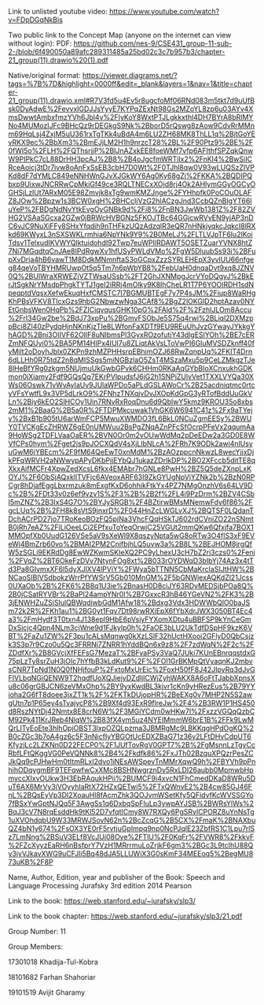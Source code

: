 Link to unlisted youtube video:
https://www.youtube.com/watch?v=FDpDGqNkBis


Two public link to the Concept Map (anyone on the internet can view without login):
PDF: 
https://github.com/nes-9/CSE431_group-11-sub-2-/blob/6f490050a89afc289311485a25bd02c3c7b957b3/chapter-21_group(11).drawio%20(1).pdf



Native/original format: 
https://viewer.diagrams.net/?tags=%7B%7D&highlight=0000ff&edit=_blank&layers=1&nav=1&title=chapter-21_group(11).drawio.xml#R7V3fd5u4Ev5r8ugcfoMf06RNd083m5tkt7d9uUfBsk0DyAdwE%2FevvxIGDJJsYyyE7KYPqZExNt98Gs2MZoYL8zp6u03AYv4XmsDwwtAmbxfmzYVh6Jbl4v%2FIyKoY8WxtPTJLgkkxthl4DH7BYrA8bRlMYNo4MUMozIJFc9BHcQz9rDEGkgS9Nk%2BborD5rQswg8zAow9CdvRrMMnm69HqLsj4ZxjM5uU361rxTgTKk4uBdA4m6LU2ZH68MK8ThLL1q%2BjtGoYEvRKX9ec%2BbXm3%2BmEJjLM2H1h9nrzcT28%2BL%2F90Ptz9%2BE%2F0fWI5o%2FLH%2FQThsrjjP%2BIJnAZxkEE8foeWMf7vfp6AFIthfSPZqkQnwW9PIPkC7cL88DrHH3pcAJ%2B8%2B4oJgcfmWRTiIx2%2FnKI4%2BwSiICRceAoicj3tDr7ivw8oAnFxSsEB3cbH7D0Wt%2F0TJhl8qw0V93wLUQSzZIVPKd8dF7dYMLC849eNNHWnGJvXJGkWY6Ag0Ky68gZj%2FKKA%2BQDIPQbxp9UixwJNCRRwCpMkiGf49ce3RQLTNECxXOjd8rj4Ok2AHIymGGyOGCyOGHSjLzlUt7ARxM05E98Zmvjk8xTg9wmKMZJnge%2FYHhpfk0PoCOuOLAFZ8JOw%2Bpzw1s3BCW0xgH%2BHCcIjVzG2hlACzgJnd3CcbQZnBlgYT66IuYeP%2FBDgNdNvYtkEvgOyGNBk9d%2Fi8%2FnBN3JwWb1381Z%2F82ZVHG2VSAaSGcxa2GZw0jBRWcHVBGNz5FKOJTBc64GGjcwRVvEN9yjAP3nDC6vJC9NuXiFFy8SHxYfqdih9nTHFkzUQzAdzqlR3eQR7nHNkjyqkcJqkcI8lRXkd69KWyxL3nSXSWKLrmhia6NpYNk9Y9%2B0MeLJ%2FLTLVJpTF6Iu2lKoiTdsv1TelxudIKVWYQlktuidohdI92Twp7euWPIlRDAWT5OSETZuarYVNX8htZ7Ni7MGqdtqCnJAe8IPdRgwXv1hfUSyPWLdVMo%2FgW5DluubSs93i%2BFupXvDrja4hB6vawT1M8DdkMNmnftaS3oGCpxZzzSYRLEHEpX3yvlUU66nfgeg84qeVoTBYHMRUwpOt5q5Tm7n6pWbYB8%2FebUaH0dnqaDvt9xq8JZNV0Q%2BUlWraXRWEZjVZTWsaUSsb%2FT2GhJXNMpgJcrVYoDQgyJ%2BkErJtSgkNrYMsdpPhgkTYTJ1geI2iRRj4mOlky9K8IhCheLR1T7P6YOOlRDH1sdNpeqptdVqsxXefwEkuqHxfCMSTC7I7BGMUBTEgF7y7P4sJM%2Fiup8WaRHgKhPBsVFKV8TIcxGzs9hbG2NbwzwNga3CAf8%2BgZ2lOKGID2hptAzav0NYEtGnbsWen0HqPb%2FZICiqvqusGHK10pG%2FAld%2F%2FzhIJLOm8Accu%2FrI34Gw2be%2BdJ73xpPu%2BGmvFSObJe5S75q4rwi%2BLiql2DXMzppBci8Zl40zPydqHjnNKnKjzTIe8LWfonFaXDTf9EU9REuUhJvzGYwayJYkkgYhAGD%2Bni3OIIVF62OIlF8uNIbmsPl3GyxROzofutjY43dlgESlYOh%2BE7cERZmNFQUyi0%2BA5PM14HIPx4IUI7u8ZLiqtAkVsLToVwPI6GluMVSDZknff40fyMilt2oDoyhJblx0ZKPn9zhMZPHHsrpEBhimOZJ68RwZqnpUq%2FKIT4Drn6dLLHh0R75tdZ2n8qMISSgs5miNGBzlaO5ZsT4MSzaMxu5p9CeLZMkgzTJe8lHeBfYRg0zkgm5NUjmuUkGwbGPvk6CHHm0RKaAqGYbBIoXCnxukhGDKmon0jXiamy2Fdf9GQsQq7EKrPVlpudsfJ6jG2h1SNPjZUlvVet1TXXLVYQa30XWs06Oswk71vWvAyIaUv9JUlaWPDo5aPLdGSLAWoCr%2B25acdniqtmc0rtcyVFsYwtfL9x3VP5dLrkO9%2FNhzTNXqjvDvJXOpKdGpG3yRTofBddUuGkVLn%2Biy6kEO2SlHCOy1Uin7RNvRxRoqDnu6d9QblwY5kmz9KROU35o8xbs2mM1%2BaaG%2B5a0R%2FTDPMkcuwak1VhGK6W6941C41z%2Fx9aTYejy%2BxB1b905tU6arWmFCP5MwuXWMDO3fL6BkL0NCuZgmEESy%2BWUY0TVCKgEcZHRWZ6gE0nUMWuu2BsPgZNqAZnPFcSfOcrpPFeVx2qqumAa9HoWSg2TDFLVaaOaER%2BVN0Or0m2vOUwWdMq2pDeEDw2a3GD0E8WVfCPs0hym%2Fget2js9pJOCXQdV4sXjLIbNLcA%2FRh7K9ODk2awi4nlUsyuGwM6jYBEcm%2F9fM64QeEwT0xnMdM%2BzAOzppcnNkwzL8wecYjjxDjkPFqWRVH2aNWwypAPyDKbPjjEYbQJ1ukazZDrIkDP%2BO2XFccb5ditTE8qXkxAifMCFr4XpwZedXcsL6fkx4EMAbr7hGNLe8PwH%2BZ5Q5deZXnpLxKOYJ%2F6ObSjAQxkllTVFjc6AVeoxARF63I9ZkGYUgNpVjYZNk2b%2BzN0RPCgr8hDjafEggLbxrmzuk8mExgfKxD6ohhikFtkYx4PZ7NMgOnzhV6s64LV9Dc%2B%2FDt33v0z6ef9vzv1S%2F3%2B%2B2f%2FL4i9PzDrm%2BZV4CSbI5mZNZ%2B3IxS4G7O%2BYJySRGB%2F4BZtirwBMsMNemwFdy6f86%2FgcLUq%2B%2FH8k8sVtS9jnxrD%2F044HnZcLWGLvXJ%2BQTSF0LQdanTDchACrPD27jo7TRoKeoBOzFQ5pjNa3VhcFQqHSkTJ602rdCVniZO22nSNmtB0jRh7eAZ%2FlLiOeeLCi2EPfxuToYeqOrwjC25VGUt2mmQKw6Qfxjfa7BOX1MMOpfXb0UudG126VSe5aV9sXeWl9X8qszyNpta5wG8oRTw3O4flS3xF9EVeWj4BmZrb60vo%2BMAI2PM2CnifbjhLQ5uvw3a%2B8L%2BEJHOM8jrgQfW5zSGLi9EKRdDg8EwWZKwmSKIeXQ2PC9yLhexU3cH7bZ2ri3czs0%2Feni%2FVqZ%2BT6OkeFzDVv7NtynFOg8xt%2B033rOYDWqD3bIbYj74Az3x4tTd3Pa8GIvmxXF6l5dyXJlXV4lPViY%2FWya5bTTNN5CbMaKrcIaSIJtHW%2BNCaoSIBIVSdbokzWrrPfYWSrV5Gb010MnGM%2F5bGNWjexAQKdZl21Jcss0UXaOb%2B%2FK6%2B8q1U3ie%2BnasH0D8ciJY63RDyMEDSjbPOa8Q%2B0jCSatRYVBr%2BaPI24ampYNr0I%2B7GxxcR3hB46YGeVN2%2FK3%2B3jENWHZuZSiSIulQBWqdiwbGdM1Afw18%2Bdxg3Vdx3HDWWbQlO0baJSm72k2R%2FKh1au1%2BG0yt1Fqv7Dt98rwRXiEpX6fYbXdrJWX3050BT4Ec4a3%2FmHydf3T0txn4J138epl9HbE6pVsiyFYXomXDtu4uBBFSP9kYnCeGmDxSicjc4Qpn4NLm3cjWne9d1FJkylp0h%2FaOE3bLU2UkTdfDSpHF9kzK6VBT%2FaZu1ZW%2F3pu1cALsMqnwg0kXzLSlF32hUctHXooi2GFlyD0QbCsjzk3S3p7r9Czo0u5Qc3FRRNj7ZNRR1hYddBQn6x9z8%2F7zdWqN%2F2c%2FZDdfXr%2B8GVcjXfFEFsG7MezaT%2BFvaPSy3VaQ7JUki7KUnEBnrqqstdxG75pLzTy8srZuH3jOIc7hYfbB3kLdKut9%2F%2FOl1GrBKMpQtVyaqnKJ2mbvsCNR7TpNd1N0Q0fNHjfouP%2FxtoMxUrEic%2FoxH50fF8J42JIpyRq3dJvGFIVLbqNGiQENW9T2hqdfUoXQJiejyDZdljlCWjZyhWAKX8A6oFtTJabbXpnsXu8c06grGBJCN6zeVMxOhp%2BY9yxKwdBL3kjvr1cKn9yHRezEus%2B79YYioha2G6fT8doee3jxZT1k%2F%2FKTkDUjopHR%2BeEXg0v7MHP2N5S2awgUtn7p1P65ey4sTvajycP8%2B9Xf4d93ExR9flreJw%2F4%2B3RW1P1HS450d8RszNYtDj42Nmtx8E8crN6W%2F3MGiYCdm0wHKw7l%2FxzzVGQqQzbCM92Pk411KrJReb4NlqW%2B83fX4ym5uz4NYEIMmmW6brE1B%2FFk9LwMQrLITyEoEte3hlhOpjOBST3lxpOZQLpzma3JBMRgMc9LBKKqgHPdOgKQ%2B0cZGc3b7oA4gz6c5F3nNicfIyYBGOtUcEDXZBaG71z36v2LFtDHvCdpUT6KfyzjLc2LZKNn0D22FECP0%2F1JUfTovRgV0GPT7%2B%2FgMsnnLzTgyCcRbfLFtQKggVG0PeVQNNk8%2B4%2Fkdfk86%2FxJTh02BzquXPQzrPesZCJkQq9cPJHwHm0tItmRLxI2dvo1iNEsAWSpevTnMMrXqwQ9h%2FBYVh9pPnhihODqygmBF9TEFqwfwCxXMc8BSHNwgrznDv5RxLDI26aubb0MpmwbHpmyccXIxvOUkw3H3EbRAqukHPii%2BUMCF9i4xvcN1FhCmedDKaD8WRu5DuT6AX6MrVy3jVOyyhIaRtX72HZxQETwi5%2FTxQWnvE2%2B4cw85GJ46FnL%2BQsEyVp3DI2XoauHl8fAcmZhk3QOJvmWSetKfy5QFidvfKcWVSSGYo7fBSxYwGptNJQq5F3AwgSs1q6DxbqSpFIuLp3ywpAYJSB%2BWRsYlWs%2BqJ3cV7N8rqEsddHk9tKl52D7vfqtICmy8W7RXQy6PgSRvlCPORZ8uYnNsTg1uXVOhdqbU9W33MRWJSovN62n%2BcZcqG%2B5CX%2FmaK%2BNAXbuQZ4bN1y674%2FsOX3YE0rF5rvtjuGpImpq9np0NcPJqIE23ZbfRS1C1Lpu7rlSz7LmNng%2BSuV3ELf8VcJUi08Ove%2FTlU%2F0KqFr%2FVWR8%2FkkvF%2FZcXyyzEaRH6nBsfprY7VzH1MRrrmuLoZrjkF6gm3%2BGc3L9tcIhU88Qy3iyVJkavXWG9uCFJli5Bq48dJA5LLUWiX3G0sKmF34MEEoq5%2BegMU873uKB%2F8P




Name, Author, Edition, year and publisher of the Book:
Speech and Language Processing
Jurafsky
3rd edition
2014
Pearson


Link to the book:
https://web.stanford.edu/~jurafsky/slp3/


Link to the book chapter:
https://web.stanford.edu/~jurafsky/slp3/21.pdf



Group Number:
11


Group Members:

17301018 Khadija-Tul-Kobra

18101682 Farhan Shahoriar

19101519 Avijit Gharamy
